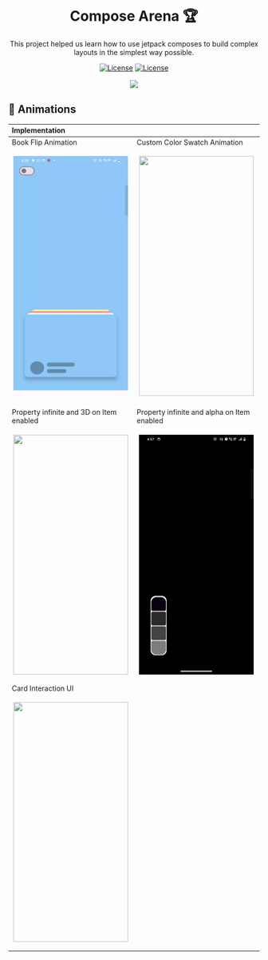 <h1 align = "center">
  Compose Arena 🏆
</h1>
  <p align="center">
This project helped us learn how to use jetpack composes to build complex layouts in the simplest way possible.
</p>
<p align="center">
  <a href="https://opensource.org/licenses/Apache-2.0"><img alt="License" src="https://img.shields.io/badge/License-Apache%202.0-blue.svg"/></a>
  <a href="http://developer.android.com/index.html"><img alt="License" src="https://img.shields.io/badge/platform-android-green.svg"/></a>
</p>

<p align="center">
  <img align="center" src="https://github.com/sparrow007/Jetpack-Compose-Arena/assets/22986571/79f321a2-a1fc-4243-a6ea-484f231d6914" />
</p>




🧬 Animations
------------

| Implementation                                                                                                                                      |                                                                                                                                                       |
|:----------------------------------------------------------------------------------------------------------------------------------------------------|-------------------------------------------------------------------------------------------------------------------------------------------------------|
| Book Flip Animation                                                                                                                                 | Custom Color Swatch Animation                                                                                                                         |
|    <p align="center"> <img src="./preview/flip_rotate_animation-ezgif.com-video-to-gif-converter.gif" align="center" width="230" height = "480"/> </p>            | <p align = "center"> <img src="./preview/magazine_app-ezgif.com-video-to-gif-converter.gif" align="center"  width="230" height = "480"/></p>         | |
|                                                                                                                                                     |                                                                                                                                                       | 
| Property infinite and 3D on Item enabled                                                                                                            | Property infinite and alpha on Item enabled                                                                                                    |
| <p align="center">  <img align = "center" src="./preview/book_compose_animation.gif" align="center" width="230" height = "480"/> </p>  |        <p align="center"> <img src="./preview/color_picker_animation-ezgif.com-video-to-gif-converter.gif" align="center"  width="230" height = "480"/> </p>                      | |
| Card Interaction UI                |  | Empty |
| <p align="center">  <img align = "center" src="./preview/book_compose_animation.gif" align="center" width="230" height = "480"/> </p>  | 





